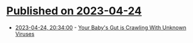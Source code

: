 # [Published on 2023-04-24](index.md)

* [2023-04-24, 20:34:00](https://soylentnews.org/article.pl?sid=23/04/23/1445244&from=rss) - [Your Baby's Gut is Crawling With Unknown Viruses](https://soylentnews.org/article.pl?sid=23/04/23/1445244&from=rss)
